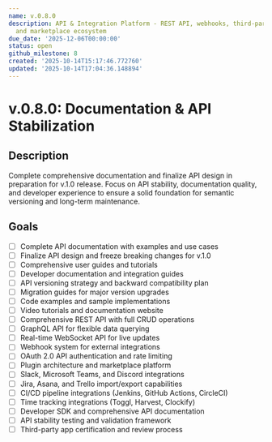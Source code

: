 ```yaml
---
name: v.0.8.0
description: API & Integration Platform - REST API, webhooks, third-party integrations,
  and marketplace ecosystem
due_date: '2025-12-06T00:00:00'
status: open
github_milestone: 8
created: '2025-10-14T15:17:46.772760'
updated: '2025-10-14T17:04:36.148894'
---
```


# v.0.8.0: Documentation & API Stabilization

## Description

Complete comprehensive documentation and finalize API design in preparation for v.1.0 release. Focus on API stability, documentation quality, and developer experience to ensure a solid foundation for semantic versioning and long-term maintenance.

## Goals

- [ ] Complete API documentation with examples and use cases
- [ ] Finalize API design and freeze breaking changes for v.1.0
- [ ] Comprehensive user guides and tutorials
- [ ] Developer documentation and integration guides
- [ ] API versioning strategy and backward compatibility plan
- [ ] Migration guides for major version upgrades
- [ ] Code examples and sample implementations
- [ ] Video tutorials and documentation website
- [ ] Comprehensive REST API with full CRUD operations
- [ ] GraphQL API for flexible data querying
- [ ] Real-time WebSocket API for live updates
- [ ] Webhook system for external integrations
- [ ] OAuth 2.0 API authentication and rate limiting
- [ ] Plugin architecture and marketplace platform
- [ ] Slack, Microsoft Teams, and Discord integrations
- [ ] Jira, Asana, and Trello import/export capabilities
- [ ] CI/CD pipeline integrations (Jenkins, GitHub Actions, CircleCI)
- [ ] Time tracking integrations (Toggl, Harvest, Clockify)
- [ ] Developer SDK and comprehensive API documentation
- [ ] API stability testing and validation framework
- [ ] Third-party app certification and review process